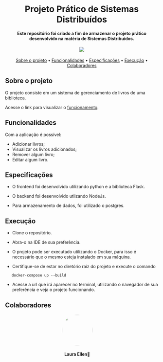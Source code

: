 
<h1 align="center">
  <br>
    Projeto Prático de Sistemas Distribuídos
  <br>
</h1>

<h4 align="center">Este repositório foi criado a fim de armazenar o projeto prático desenvolvido na matéria de Sistemas Distribuídos.

</h4>

<h4 align="center">
<img src="https://img.icons8.com/external-flaticons-lineal-color-flat-icons/64/null/external-to-do-list-lifestyles-flaticons-lineal-color-flat-icons.png"/>
</h4>



<p align="center">
  <a href="#sobre-o-projeto">Sobre o projeto</a> •
  <a     href="#funcionalidades">Funcionalidades</a> •
  <a     href="#especifica%C3%A7%C3%B5es">Especificações</a> •
   <a     href="#execu%C3%A7%C3%A3o">Execução</a> •
   <a     href="#colaboradores">Colaboradores</a> 
</p>

## Sobre o projeto

O projeto consiste em um sistema de gerenciamento de livros de uma biblioteca.

Acesse o link para visualizar o [funcionamento](https://youtu.be/3B-SvkzsTcg).


## Funcionalidades

Com a aplicação é possível: <br>
* Adicionar livros; 
* Visualizar os livros adicionados;
* Remover algum livro;
* Editar algum livro.

## Especificações

* O frontend foi desenvolvido utilizando python e a biblioteca Flask.

* O backend foi desenvolvido utlizando NodeJs.

* Para armazenamento de dados, foi utilizado o postgres.


## Execução

* Clone o repositório.

* Abra-o na IDE de sua preferência.

* O projeto pode ser executado utilizando o Docker, para isso é necessário que o mesmo esteja instalado em sua máquina.

* Certifique-se de estar no diretório raiz do projeto e execute o comando
```
   docker-compose up --build
```

* Acesse a url que irá aparecer no terminal, utilizando o navegador de sua preferência e veja o projeto funcionando.


</h4>

## Colaboradores

<h4 align="center">
    <img style="border-radius: 50%; margin-right: 30px" src="https://avatars.githubusercontent.com/u/55304639?s=400&u=bda4bf4fc71e6353840e1f2e46683c7c0328c030&v=4" width="100px;" alt=""/>
</h4>
<h4 align="center">
    <b style="margin-right: 30px">Laura Ellen🚀</b>
</h4>